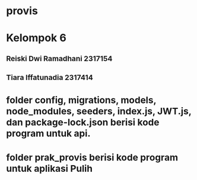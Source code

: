 # provis
<h1>Kelompok 6</h1>
<h3><Yunita Anggeraini 2317153</h3>
<h3>Reiski Dwi Ramadhani 2317154</h3>
<h3>Tiara Iffatunadia 2317414</h3>

<h2>folder config, migrations, models, node_modules, seeders, index.js, JWT.js, dan package-lock.json berisi kode program untuk api.</h2>

<h2>folder prak_provis berisi kode program untuk aplikasi Pulih</h2>
